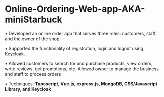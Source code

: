 # Online-Ordering-Web-app-AKA-miniStarbuck
• Developed an online order app that serves three roles: customers, staff, and the owner of the shop. 

• Supported the functionality of registration, login and logout using Keycloak. 

• Allowed customers to search for and purchase products, view orders, write reviews, get promotions, etc. Allowed owner to manage the business and staff to process orders 

• Techniques: **Typescript, Vue.js, express.js, MongoDB, CSS/Javascript Library, and Keycloak**
